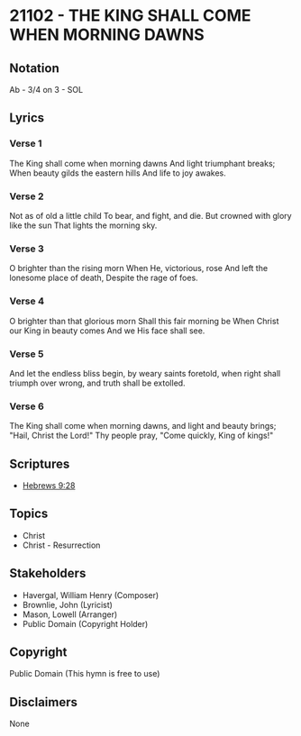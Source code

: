 # 21102 - THE KING SHALL COME WHEN MORNING DAWNS

## Notation

Ab - 3/4 on 3 - SOL

## Lyrics

### Verse 1

The King shall come when morning dawns And light triumphant breaks; When beauty gilds the eastern hills And life to joy awakes.

### Verse 2

Not as of old a little child To bear, and fight, and die. But crowned with glory like the sun That lights the morning sky.

### Verse 3

O brighter than the rising morn When He, victorious, rose And left the lonesome place of death, Despite the rage of foes. 

### Verse 4

O brighter than that glorious morn Shall this fair morning be When Christ our King in beauty comes And we His face shall see.

### Verse 5

And let the endless bliss begin, by weary saints foretold, when right shall triumph over wrong, and truth shall be extolled. 

### Verse 6

The King shall come when morning dawns, and light and beauty brings; "Hail, Christ the Lord!" Thy people pray, "Come quickly, King of kings!"


## Scriptures

- [Hebrews 9:28](https://www.biblegateway.com/passage/?search=Hebrews%209%3A28)

## Topics

- Christ
- Christ - Resurrection

## Stakeholders

- Havergal, William Henry (Composer)
- Brownlie, John (Lyricist)
- Mason, Lowell (Arranger)
- Public Domain (Copyright Holder)

## Copyright

Public Domain
(This hymn is free to use)

## Disclaimers

None

